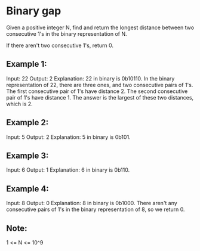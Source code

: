 # Binary gap
Given a positive integer N, find and return the longest distance between two consecutive 1's in the binary representation of N.

If there aren't two consecutive 1's, return 0.
 

## Example 1:

Input: 22
Output: 2
Explanation: 
22 in binary is 0b10110.
In the binary representation of 22, there are three ones, and two consecutive pairs of 1's.
The first consecutive pair of 1's have distance 2.
The second consecutive pair of 1's have distance 1.
The answer is the largest of these two distances, which is 2.


## Example 2:

Input: 5
Output: 2
Explanation: 
5 in binary is 0b101.


## Example 3:

Input: 6
Output: 1
Explanation: 
6 in binary is 0b110.


## Example 4:

Input: 8
Output: 0
Explanation: 
8 in binary is 0b1000.
There aren't any consecutive pairs of 1's in the binary representation of 8, so we return 0.
 

## Note:

1 <= N <= 10^9

